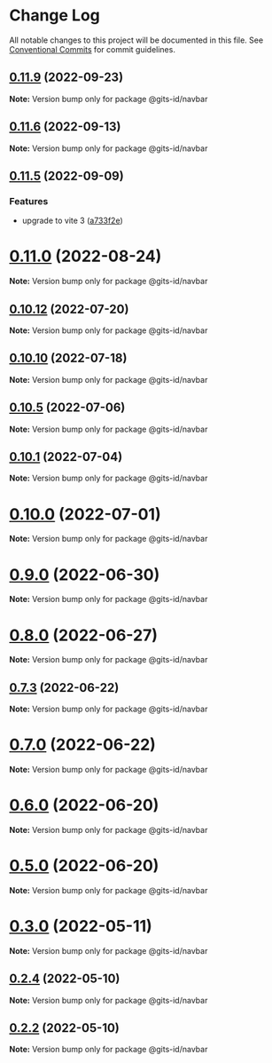 # Change Log

All notable changes to this project will be documented in this file.
See [Conventional Commits](https://conventionalcommits.org) for commit guidelines.

## [0.11.9](https://github.com/gitsindonesia/ui-component/compare/v0.11.8...v0.11.9) (2022-09-23)

**Note:** Version bump only for package @gits-id/navbar

## [0.11.6](https://github.com/gitsindonesia/ui-component/compare/v0.11.5...v0.11.6) (2022-09-13)

**Note:** Version bump only for package @gits-id/navbar

## [0.11.5](https://github.com/gitsindonesia/ui-component/compare/v0.11.4...v0.11.5) (2022-09-09)

### Features

- upgrade to vite 3 ([a733f2e](https://github.com/gitsindonesia/ui-component/commit/a733f2e6469150a9041472b5cd393d715d2764a4))

# [0.11.0](https://github.com/gitsindonesia/ui-component/compare/v0.10.14...v0.11.0) (2022-08-24)

**Note:** Version bump only for package @gits-id/navbar

## [0.10.12](https://github.com/gitsindonesia/ui-component/compare/v0.10.11...v0.10.12) (2022-07-20)

**Note:** Version bump only for package @gits-id/navbar

## [0.10.10](https://github.com/gitsindonesia/ui-component/compare/v0.10.9...v0.10.10) (2022-07-18)

**Note:** Version bump only for package @gits-id/navbar

## [0.10.5](https://github.com/gitsindonesia/ui-component/compare/v0.10.4...v0.10.5) (2022-07-06)

**Note:** Version bump only for package @gits-id/navbar

## [0.10.1](https://github.com/gitsindonesia/ui-component/compare/v0.10.0...v0.10.1) (2022-07-04)

**Note:** Version bump only for package @gits-id/navbar

# [0.10.0](https://github.com/gitsindonesia/ui-component/compare/v0.9.0...v0.10.0) (2022-07-01)

**Note:** Version bump only for package @gits-id/navbar

# [0.9.0](https://github.com/gitsindonesia/ui-component/compare/v0.8.2...v0.9.0) (2022-06-30)

**Note:** Version bump only for package @gits-id/navbar

# [0.8.0](https://github.com/gitsindonesia/ui-component/compare/v0.7.3...v0.8.0) (2022-06-27)

**Note:** Version bump only for package @gits-id/navbar

## [0.7.3](https://github.com/gitsindonesia/ui-component/compare/v0.7.2...v0.7.3) (2022-06-22)

**Note:** Version bump only for package @gits-id/navbar

# [0.7.0](https://github.com/gitsindonesia/ui-component/compare/v0.6.0...v0.7.0) (2022-06-22)

**Note:** Version bump only for package @gits-id/navbar

# [0.6.0](https://github.com/gitsindonesia/ui-component/compare/v0.5.0...v0.6.0) (2022-06-20)

**Note:** Version bump only for package @gits-id/navbar

# [0.5.0](https://github.com/gitsindonesia/ui-component/compare/v0.4.8...v0.5.0) (2022-06-20)

**Note:** Version bump only for package @gits-id/navbar

# [0.3.0](https://github.com/gitsindonesia/ui-component/compare/v0.2.6...v0.3.0) (2022-05-11)

**Note:** Version bump only for package @gits-id/navbar

## [0.2.4](https://github.com/gitsindonesia/ui-component/compare/v0.2.3...v0.2.4) (2022-05-10)

**Note:** Version bump only for package @gits-id/navbar

## [0.2.2](https://github.com/gitsindonesia/ui-component/compare/v0.2.1...v0.2.2) (2022-05-10)

**Note:** Version bump only for package @gits-id/navbar
